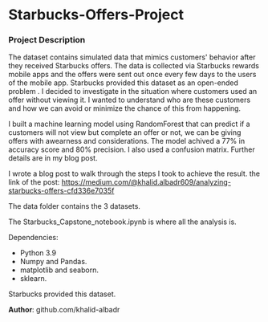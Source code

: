 # Starbucks-Offers-Project
### Project Description
The dataset contains simulated data that mimics customers' behavior after they received Starbucks offers. The data is collected via Starbucks rewards mobile apps and the offers were sent out once every few days to the users of the mobile app.
Starbucks provided this dataset as an open-ended problem . I decided to investigate in the situation where customers used an offer without viewing it. I wanted to understand who are these customers and how we can avoid or minimize the chance of this from happening.


I built a machine learning model using RandomForest that can predict if a customers will not view but complete an offer or not, we can be giving offers with awearness and considerations. The model achived a 77% in accuracy score and 80% precision. I also used a confusion matrix. Further details are in my blog post.

I wrote a blog post to walk through the steps I took to achieve the result. the link of the post: https://medium.com/@khalid.albadr609/analyzing-starbucks-offers-cfd336e7035f

The data folder contains the 3 datasets.

The Starbucks_Capstone_notebook.ipynb is where all the analysis is.


Dependencies:
- Python 3.9
- Numpy and Pandas.
- matplotlib and seaborn.
- sklearn.

Starbucks provided this dataset.

**Author**: github.com/khalid-albadr
